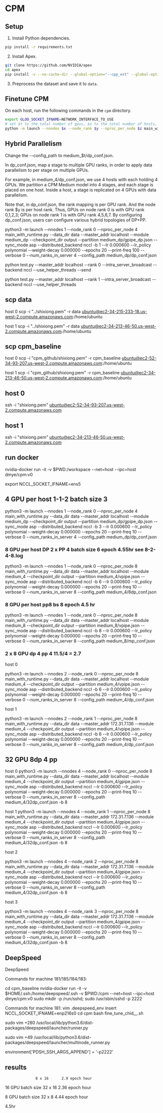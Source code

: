 # CPM

## Setup

1. Install Python dependencies.
```bash
pip install -r requirements.txt
```

2. Install Apex.
```bash
git clone https://github.com/NVIDIA/apex
cd apex
pip install -v --no-cache-dir --global-option="--cpp_ext" --global-option="--cuda_ext" ./
```

3. Preprocess the dataset and save it to `data`.

## Finetune CPM

On each host, run the following commands in the `cpm` directory.
```bash
export GLOO_SOCKET_IFNAME=NETWORK_INTERFACE_TO_USE
# set $t to the total number of gpus, $x to the total number of hosts, $y to the rank of each host (e.g., four hosts with node rank 0, 1, 2, 3), $z to the number of gpus per host and $addr to the master address
python -m launch --nnodes $x --node_rank $y --nproc_per_node $z main_with_runtime.py --data_dir data --master_addr $addr --module medium_$t --checkpoint_dir output --partition medium_$t/vpipe.json --sync_mode asp --distributed_backend gloo -b 2 --lr 0.000600 --lr_policy polynomial --weight-decay 0.000000 --epochs 20 --print-freq 100 --verbose 0 --num_ranks_in_server $z --config_path medium_$t/mp_conf.json
```

## Hybrid Parallelism 

Change the --config_path to medium_$t/dp_conf.json.

In dp_conf.json, map a stage to multiple GPU ranks, in order to apply data parallelism to per stage on multiple GPUs.

For example, in medium_4/dp_conf.json, we use 4 hosts with each holding 4 GPUs. We partition a CPM Medium model into 4 stages, and 
each stage is placed on one host. Inside a host, a stage is 
replicated on 4 GPUs with data parallelism. 

Note that, in dp_conf.json, the rank mapping is per GPU rank. And the node rank $y is per host rank. Thus, GPUs on node rank 0 is with GPU rank 0,1,2,3; GPUs on node rank 1 is with GPU rank 4,5,6,7. By configuring dp_conf.json, users can configure various hybrid topologies of DP+PP.

<!-- python3 -m launch --nnodes 1 --node_rank 0 --nproc_per_node 4 main_with_runtime.py --data_dir data --master_addr localhost --module medium_4 --checkpoint_dir output --partition medium_4/vpipe.json --sync_mode asp --distributed_backend gloo -b 2 --lr 0.000600 --lr_policy polynomial --weight-decay 0.000000 --epochs 20 --print-freq 100 --verbose 0 --num_ranks_in_server 4 --config_path medium_4/mp_conf.json -->


python3 -m launch --nnodes 1 --node_rank 0 --nproc_per_node 4 main_with_runtime.py --data_dir data --master_addr localhost --module medium_dp --checkpoint_dir output --partition medium_dp/gpipe_dp.json --sync_mode asp --distributed_backend nccl -b 1 --lr 0.000600 --lr_policy polynomial --weight-decay 0.000000 --epochs 20 --print-freq 100 --verbose 0 --num_ranks_in_server 4 --config_path medium_dp/dp_conf.json

python test.py --master_addr localhost --rank 0 --intra_server_broadcast --backend nccl --use_helper_threads --send

python test.py --master_addr localhost --rank 1 --intra_server_broadcast --backend nccl --use_helper_threads

## scp data
host 0
 scp -i "../shixiong.pem" -r data ubuntu@ec2-34-215-233-18.us-west-2.compute.amazonaws.com:/home/ubuntu

host 1
  scp -i "../shixiong.pem" -r data ubuntu@ec2-34-213-46-50.us-west-2.compute.amazonaws.com:/home/ubuntu


## scp cpm_baseline
host 0
 scp -i "cpm_github/shixiong.pem" -r cpm_baseline ubuntu@ec2-52-34-93-207.us-west-2.compute.amazonaws.com:/home/ubuntu

host 1
 scp -i "cpm_github/shixiong.pem" -r cpm_baseline ubuntu@ec2-34-213-46-50.us-west-2.compute.amazonaws.com:/home/ubuntu



## host 0
ssh -i "shixiong.pem" ubuntu@ec2-52-34-93-207.us-west-2.compute.amazonaws.com

## host 1
ssh -i "shixiong.pem" ubuntu@ec2-34-213-46-50.us-west-2.compute.amazonaws.com


## run docker 

nvidia-docker run -it -v $PWD:/workspace --net=host --ipc=host dmye/cpm:v0

export NCCL_SOCKET_IFNAME=ens5


##  4 GPU per host  1-1-2  batch size 3 
python3 -m launch --nnodes 1 --node_rank 0 --nproc_per_node 4 main_with_runtime.py --data_dir data --master_addr localhost --module medium_dp --checkpoint_dir output --partition medium_dp/gpipe_dp.json --sync_mode asp --distributed_backend nccl -b 3 --lr 0.000600 --lr_policy polynomial --weight-decay 0.000000 --epochs 20 --print-freq 10 --verbose 0 --num_ranks_in_server 4 --config_path medium_dp/dp_conf.json



###  8 GPU per host  DP 2 x PP 4 batch size 6  epoch 4.55hr see 8-2-4-8.log
python3 -m launch --nnodes 1 --node_rank 0 --nproc_per_node 8 main_with_runtime.py --data_dir data --master_addr localhost --module medium_4 --checkpoint_dir output --partition medium_4/vpipe.json --sync_mode asp --distributed_backend nccl -b 6 --lr 0.000600 --lr_policy polynomial --weight-decay 0.000000 --epochs 20 --print-freq 10 --verbose 0 --num_ranks_in_server 8 --config_path medium_4/8dp_conf.json

### 8 GPU per host pp8 bs 8  epoch 4.5 hr 
python3 -m launch --nnodes 1 --node_rank 0 --nproc_per_node 8 main_with_runtime.py --data_dir data --master_addr localhost --module medium_8 --checkpoint_dir output --partition medium_8/vpipe.json --sync_mode asp --distributed_backend nccl -b 8 --lr 0.000600 --lr_policy polynomial --weight-decay 0.000000 --epochs 20 --print-freq 10 --verbose 0 --num_ranks_in_server 8 --config_path medium_8/mp_conf.json


### 2 x 8 GPU  dp 4 pp 4   11.5/4 = 2.7


host 0

python3 -m launch --nnodes 2 --node_rank 0 --nproc_per_node 8 main_with_runtime.py --data_dir data --master_addr localhost --module medium_4 --checkpoint_dir output --partition medium_4/vpipe.json --sync_mode asp --distributed_backend nccl -b 6 --lr 0.000600 --lr_policy polynomial --weight-decay 0.000000 --epochs 20 --print-freq 10 --verbose 0 --num_ranks_in_server 8 --config_path medium_4/dp_conf.json


host 1

python3 -m launch --nnodes 2 --node_rank 1 --nproc_per_node 8 main_with_runtime.py --data_dir data --master_addr 172.31.7.136  --module medium_4 --checkpoint_dir output --partition medium_4/vpipe.json --sync_mode asp --distributed_backend nccl -b 6 --lr 0.000600 --lr_policy polynomial --weight-decay 0.000000 --epochs 20 --print-freq 10 --verbose 0 --num_ranks_in_server 8 --config_path medium_4/dp_conf.json

## 32 GPU 8dp 4 pp

host 0
python3 -m launch --nnodes 4 --node_rank 0 --nproc_per_node 8 main_with_runtime.py --data_dir data --master_addr localhost --module medium_4 --checkpoint_dir output --partition medium_4/gpipe.json --sync_mode asp --distributed_backend nccl --lr 0.000600 --lr_policy polynomial --weight-decay 0.000000 --epochs 20 --print-freq 10 --verbose 0 --num_ranks_in_server 8 --config_path medium_4/32dp_conf.json -b 8

host 1
python3 -m launch --nnodes 4 --node_rank 1 --nproc_per_node 8 main_with_runtime.py --data_dir data --master_addr 172.31.7.136 --module medium_4 --checkpoint_dir output --partition medium_4/gpipe.json --sync_mode asp --distributed_backend nccl --lr 0.000600 --lr_policy polynomial --weight-decay 0.000000 --epochs 20 --print-freq 10 --verbose 0 --num_ranks_in_server 8 --config_path medium_4/32dp_conf.json -b 8

host 2

python3 -m launch --nnodes 4 --node_rank 2 --nproc_per_node 8 main_with_runtime.py --data_dir data --master_addr 172.31.7.136 --module medium_4 --checkpoint_dir output --partition medium_4/gpipe.json --sync_mode asp --distributed_backend nccl --lr 0.000600 --lr_policy polynomial --weight-decay 0.000000 --epochs 20 --print-freq 10 --verbose 0 --num_ranks_in_server 8 --config_path medium_4/32dp_conf.json -b 8

host 3

python3 -m launch --nnodes 4 --node_rank 3 --nproc_per_node 8 main_with_runtime.py --data_dir data --master_addr 172.31.7.136 --module medium_4 --checkpoint_dir output --partition medium_4/gpipe.json --sync_mode asp --distributed_backend nccl --lr 0.000600 --lr_policy polynomial --weight-decay 0.000000 --epochs 20 --print-freq 10 --verbose 0 --num_ranks_in_server 8 --config_path medium_4/32dp_conf.json -b 8


## DeepSpeed 

DeepSpeed

Commands for machine 181/185/184/183:

cd cpm_baseline
nvidia-docker run -it -v $HOME/.ssh:/home/deepspeed/.ssh -v $PWD:/cpm --net=host --ipc=host dmye/cpm:v0
sudo mkdir -p /run/sshd; sudo /usr/sbin/sshd -p 2222

Commands for machine 181:
vim .deepspeed_env
insert NCCL_SOCKET_IFNAME=enp216s0
cd cpm
bash fine_tune_chid_*_*.sh


sudo vim +280 /usr/local/lib/python3.6/dist-packages/deepspeed/launcher/runner.py

sudo vim +49 /usr/local/lib/python3.6/dist-packages/deepspeed/launcher/multinode_runner.py


environment['PDSH_SSH_ARGS_APPEND'] = '-p2222'




## results
                  8 x 16      2.9 epoch hour
16 GPU batch size 32 x 16 2.36 epoch hour 


8 GPU batch size 32 x 8 4.44 epoch hour


4.5hr
